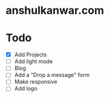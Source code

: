 # anshulkanwar.com

# Todo

- [x] Add Projects 
- [ ] Add light mode
- [ ] Blog
- [ ] Add a "Drop a message" form
- [ ] Make responsive 
- [ ] Add logo 
